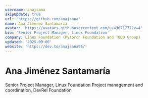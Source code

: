 ```yaml
---
username: anajsana
skipUpdate: true
url: 'https://github.com/anajsana'
name: Ana Jimenez Santamaria
avatar: 'https://avatars.githubusercontent.com/u/43671777?v=4'
bio: 'Senior Project Manager, Linux Foundation'
company: Linux Foundation (Pytorch Foundation and TODO Group)
updated: '2025-09-06'
website: 'https://dev.to/anajsana95/'
---
```


# Ana Jiménez Santamaría

Senior Project Manager, Linux Foundation
Project management and coordination, DevRel Foundation
